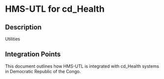 # HMS-UTL for cd_Health

## Description

Utilities

## Integration Points

This document outlines how HMS-UTL is integrated with cd_Health systems in Democratic Republic of the Congo.
